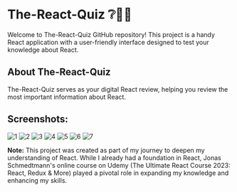 # The-React-Quiz ❔🙋‍♂️

Welcome to The-React-Quiz GitHub repository! This project is a handy React application with a user-friendly interface designed to test your knowledge about React.

## About The-React-Quiz

The-React-Quiz serves as your digital React review, helping you review the most important information about React.

## Screenshots:

![1](https://github.com/Ahmed97777/The-React-Quiz/assets/69377940/c1b36326-9337-4133-8f29-259ba0443709)
![2](https://github.com/Ahmed97777/The-React-Quiz/assets/69377940/9f62f9f3-59c8-4505-bf88-cd2bd1768cdb)
![3](https://github.com/Ahmed97777/The-React-Quiz/assets/69377940/867d96b7-6404-4b51-b71b-aae949c6b52f)
![4](https://github.com/Ahmed97777/The-React-Quiz/assets/69377940/f005b488-aa54-42c4-9c1b-0e65bb065279)
![5](https://github.com/Ahmed97777/The-React-Quiz/assets/69377940/05dd2bdd-c162-4fcc-b254-c65296931009)
![6](https://github.com/Ahmed97777/The-React-Quiz/assets/69377940/54cdbe8c-c4db-4b3c-9a8e-b0b8edf1b6a7)
![7](https://github.com/Ahmed97777/The-React-Quiz/assets/69377940/40276714-9a38-40d0-a1ab-a12875c67330)

**Note:** This project was created as part of my journey to deepen my understanding of React. While I already had a foundation in React, Jonas Schmedtmann's online course on Udemy (The Ultimate React Course 2023: React, Redux & More) played a pivotal role in expanding my knowledge and enhancing my skills.
